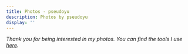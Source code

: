 ```yaml
---
title: Photos - pseudoyu
description: Photos by pseudoyu
display: ''
---
```


<!-- @layout-full-width -->

<PhotoGrid mt--10 />

<div class="prose mx-auto mt-10">
  <div>
    <em op50>Thank you for being interested in my photos. You can find the tools I use <a href="https://tools.pseudoyu.com" target="_blank">here</a>.</em>
  </div>
</div>
